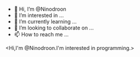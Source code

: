 - 👋 Hi, I’m @Ninodroon
- 👀 I’m interested in ...
- 🌱 I’m currently learning ...
- 💞️ I’m looking to collaborate on ...
- 📫 How to reach me ...

<Hi,I'm @Ninodroon.I'm interested in programming.>
